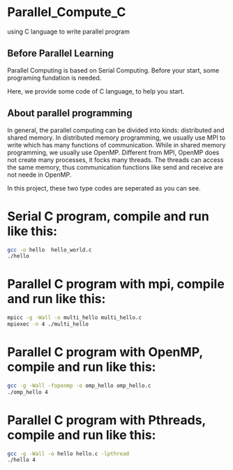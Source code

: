 # Parallel_Compute_C
using C  language to write parallel program

## Before Parallel Learning
Parallel Computing is based on Serial Computing. Before your start, some programing fundation is needed.

Here, we provide some code of C language, to help you start.

## About parallel programming 
In general, the parallel computing can be divided into kinds: distributed and shared memory. 
In distributed memory programming, we usually use MPI to write which has many functions of communication. While in shared memory programming, we usually use OpenMP. Different from MPI, OpenMP does not create many processes, it focks many threads. The threads can access the same memory, thus communication functions like send and receive are not neede in OpenMP.

In this project, these two type codes are seperated as you can see.

# Serial C program, compile and run like this:
```bash
gcc -o hello  hello_world.c
./hello
```

# Parallel C program with mpi, compile and run like this:
```bash
mpicc -g -Wall -o multi_hello multi_hello.c 
mpiexec -n 4 ./multi_hello
```

# Parallel C program with OpenMP, compile and run like this:
```bash
gcc -g -Wall -fopenmp -o omp_hello omp_hello.c
./omp_hello 4
```

# Parallel C program with Pthreads, compile and run like this:
```bash
gcc -g -Wall -o hello hello.c -lpthread
./hello 4
```